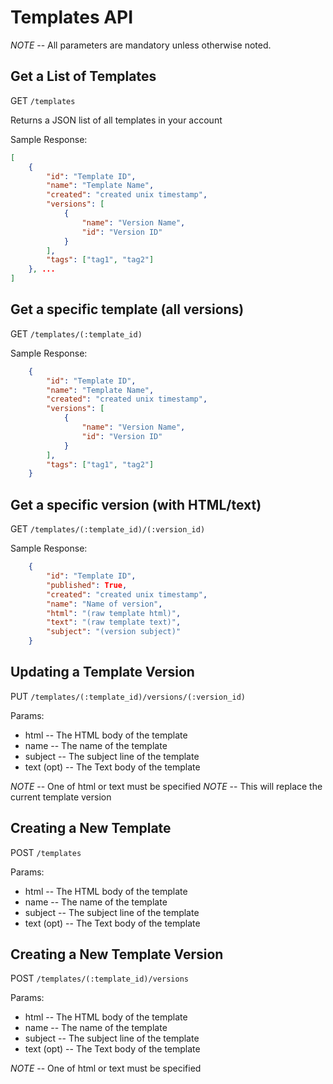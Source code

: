 # Templates API


*NOTE* -- All parameters are mandatory unless otherwise noted.

## Get a List of Templates

GET `/templates`

Returns a JSON list of all templates in your account

Sample Response:
```json
[
    {
    	"id": "Template ID",
        "name": "Template Name",
        "created": "created unix timestamp",
        "versions": [
        	{
            	"name": "Version Name",
                "id": "Version ID"
            }
        ],
        "tags": ["tag1", "tag2"]
	}, ...
]
```

## Get a specific template (all versions)

GET `/templates/(:template_id)`

Sample Response:
```json
    {
    	"id": "Template ID",
        "name": "Template Name",
        "created": "created unix timestamp",
        "versions": [
        	{
            	"name": "Version Name",
                "id": "Version ID"
            }
        ],
        "tags": ["tag1", "tag2"]
	}
```

## Get a specific version (with HTML/text)

GET `/templates/(:template_id)/(:version_id)`

Sample Response:
```json
    {
    	"id": "Template ID",
        "published": True,
        "created": "created unix timestamp",
        "name": "Name of version",
        "html": "(raw template html)",
        "text": "(raw template text)",
        "subject": "(version subject)"
	}
```

## Updating a Template Version

PUT `/templates/(:template_id)/versions/(:version_id)`

Params:
- html       -- The HTML body of the template
- name       -- The name of the template
- subject    -- The subject line of the template
- text (opt) -- The Text body of the template

*NOTE* -- One of html or text must be specified
*NOTE* -- This will replace the current template version

## Creating a New Template


POST `/templates`

Params:
- html       -- The HTML body of the template
- name       -- The name of the template
- subject    -- The subject line of the template
- text (opt) -- The Text body of the template

## Creating a New Template Version

POST `/templates/(:template_id)/versions`

Params:
- html       -- The HTML body of the template
- name       -- The name of the template
- subject    -- The subject line of the template
- text (opt) -- The Text body of the template

*NOTE* -- One of html or text must be specified
